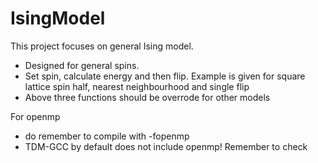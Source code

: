 # IsingModel
This project focuses on general Ising model. 
- Designed for general spins.
- Set spin, calculate energy and then flip. Example is given for square lattice spin half, nearest neighbourhood and single flip
- Above three functions should be overrode for other models



For openmp
- do remember to compile with -fopenmp
- TDM-GCC by default does not include openmp! Remember to check